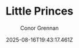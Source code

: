 ---
title: "Little Princes"
date: "2025-08-16T19:43:17.461Z"
author: "Conor Grennan"
read_year: "NO"
recommendation: '3'
url: /bookshelf/little-princes
---